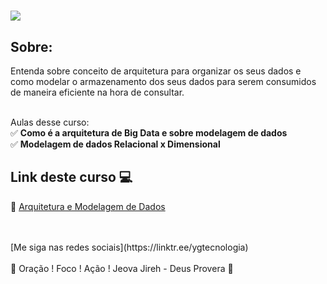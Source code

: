 
<h1>
   <img src="https://i.ibb.co/xgJH7JY/4254B227.jpg" border="0">
</h1>

## Sobre: 
Entenda sobre conceito de arquitetura para organizar os seus dados e como modelar o armazenamento dos seus dados para serem consumidos de maneira eficiente na hora de consultar. 
<br><br>

Aulas desse curso:<br>
✅ **Como é a arquitetura de Big Data e sobre modelagem de dados**<br>
✅ **Modelagem de dados Relacional x Dimensional**<br>

## Link deste curso  💻

 🎯 <a href="https://digitalinnovation.one/cursos/arquitetura-e-modelagem-de-dados?ref=certificate/4254B227" target="_blank">Arquitetura e Modelagem de Dados</a>

<br>
<br>
[Me siga nas redes sociais](https://linktr.ee/ygtecnologia)
<br>
<br> 
🙏 Oração ! Foco ! Ação ! Jeova Jireh - Deus Provera 🙏  
